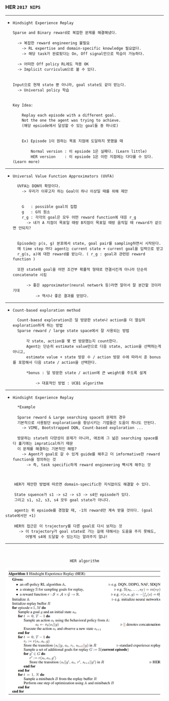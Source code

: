 ### HER `2017 NIPS`

---

- `Hindsight Experience Replay`



      Sparse and Binary reward로 복잡한 문제를 해결해냈다.
      
        -> 복잡한 reward engineering 불필요
          -> RL expertise and domain-specific knowledge 필요없다.
          -> 해당 task가 완료됬다는 On, Off signal만으로 학습이 가능하다.
          
        -> 어떠한 Off policy RL에도 적용 OK
        -> Implicit curriculum으로 볼 수 있다.
        

      Input으로 현재 state 뿐 아니라, goal state도 같이 받는다.
        -> Universal policy 학습 
        
        
      Key Idea:
      
          Replay each episode with a different goal.
          Not the one the agent was trying to achieve.
          (해당 epsiode에서 달성할 수 있는 goal들 중 하나로)
          
          
          Ex) Episode 1이 원하는 목표 지점에 도달하지 못했을 때
          
              Normal version : 이 epsiode 1은 실패다. (Learn little)
              HER version    : 이 epsiode 1은 이런 지점에는 다다를 수 있다. (Learn more)


---
- `Universal Value Function Approximators (UVFA)`



        UVFA는 DQN의 확장이다.
          -> 우리가 이루고자 하는 Goal이 하나 이상일 때를 위해 제안 


          G   : possible goal의 집합 
          g   : G의 원소
          r_g : 각각의 goal은 모두 어떤 reward function에 대응 r_g
            -> 내가 A 지점이 목표일 때랑 B지점이 목표일 때랑 움직일 때 reward가 같으면 안되지?


        Episode는 p(s, g) 분포에서 state, goal pair를 sampling하면서 시작된다.
        매 time step 마다 agent는 current state + current goal을 입력으로 받고 
        r_g(s, a)에 대한 reward를 받는다. ( r_g : goal과 관련된 reward function )

        또한 state와 goal을 어떤 조건부 확률적 형태로 연결시킨게 아니라 단순히 concatenate 시킴

            -> 좋은 approximator(neural network 등)라면 알아서 잘 분간할 것이라 기대 
                -> 역시나 좋은 결과를 얻었다. 
          

---
- `Count-based exploration method`

    
        
        Count-baesd exploration은 덜 방문한 state나 action을 더 열심히 exploration하게 하는 방법
        Sparse reward / large state space에서 잘 사용되는 방법 
        
            각 state, action을 몇 번 방문했는지 count한다.
            Agent는 단순히 estimate value만으로 다음 state, action을 선택하는게 아니고,
            estimate value + state 방문 수 / action 방문 수에 따라서 준 bonus를 포함해서 다음 state / action을 선택한다. 

            *bonus : 덜 방문한 state / action에 큰 weight를 주도록 설계 

                -> 대표적인 방법 : UCB1 algorithm 

        

---
- `Hindsight Experience Replay`


    
        *Example
        
        Sparse reward & Large searching space의 문제의 경우 
        기본적으로 사용됬던 exploration을 향상시키는 기법들은 도움이 하나도 안된다.
          -> VIME, Bootstrapped DQN, Count-based exploration ...

        방문하는 state의 다양성이 문제가 아니라, 애초에 그 넓은 searching space를 다 훑기에는 impratical하기 때문
        이 문제를 해결하는 기본적인 해법?        
          -> Agent가 goal로 갈 수 있게 guide를 해주고 더 imformative한 reward function을 정의하는 것 
            -> 즉, task specific하게 reward engineering 빡시게 해주는 것
        
<br>

        HER가 제안한 방법에 따르면 domain-specific한 지식없이도 해결할 수 있다.
        
        State squence가 s1 -> s2 -> s3 -> s4인 episode가 있다.
        그리고 s1, s2, s3, s4 모두 goal state가 아니다.
        
        agent는 위 epsiode를 경험할 때, -1의 reward만 계속 받을 것이다. (goal state에서만 +1)
        
        HER의 접근은 이 trajectory를 다른 goal로 다시 보자는 것
          -> 이 trajectory가 goal state로 가는 길에 대해서는 도움을 주지 못해도,
             어떻게 s4에 도달할 수 있는지는 알려주지 않냐!

---

<br>

<div align="center">

`HER algorithm`

![img.png](img.png)

</div>
